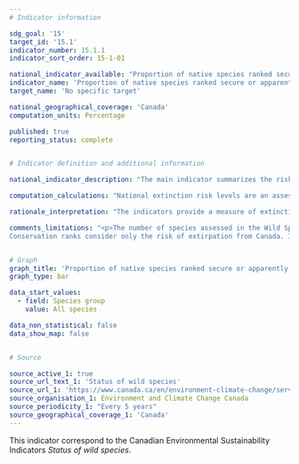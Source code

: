```yaml
---
# Indicator information

sdg_goal: '15'
target_id: '15.1'
indicator_number: 15.1.1
indicator_sort_order: 15-1-01

national_indicator_available: "Proportion of native species ranked secure or apparently secure according to the national extinction risk level"
indicator_name: 'Proportion of native species ranked secure or apparently secure according to the national extinction risk level'
target_name: 'No specific target'

national_geographical_coverage: 'Canada'
computation_units: Percentage

published: true
reporting_status: complete


# Indicator definition and additional information

national_indicator_description: "The main indicator summarizes the risk of extinction for individual species in Canada. A species is defined as a population of organisms that does not usually interbreed with other populations, even where they overlap in space and time. <em>(ECCC)</em>"

computation_calculations: "National extinction risk levels are an assessment of the likelihood that a species will disappear from Canada (become extirpated). Risk levels are based on the rarity of the species, recent trends in population size and distribution, and the threats that are present. The proportion of assessed species in each risk category is reported. Also reported is the proportion of species for which the extinction risk is known versus the total number of known species. Species that are not native to Canada are labelled as exotic and not assessed for extinction risk. <em>(ECCC)</em>"

rationale_interpretation: "The indicators provide a measure of extinction risk and an indication of the overall state of biodiversity in Canada, since the loss of a species is a loss of biodiversity. The leading cause of biodiversity loss in Canada and around the world is the loss of habitat to human development. Direct threats such as habitat loss and overharvest can be mitigated through actions such as habitat protection and harvest regulation. Wild species also face the indirect effects of human activities, including invasive species, new diseases, and climate change. Exotic species can become invasive and alter how ecosystems function. <em>(ECCC)</em>"

comments_limitations: "<p>The number of species assessed in the Wild Species report series has increased from 1 670 in 2000 to 29 848 in 2015. However, there are still many species left to assess; the vast majority of them are insects and other invertebrates.<br>
Conservation ranks consider only the risk of extirpation from Canada. In some cases, large changes in population size or distribution may not trigger a change in rank. <em>(ECCC)</em></p>"


# Graph
graph_title: 'Proportion of native species ranked secure or apparently secure, by species'
graph_type: bar

data_start_values:
  - field: Species group
    value: All species

data_non_statistical: false
data_show_map: false


# Source

source_active_1: true
source_url_text_1: 'Status of wild species'
source_url_1: 'https://www.canada.ca/en/environment-climate-change/services/environmental-indicators/status-wild-species.html'
source_organisation_1: Environment and Climate Change Canada
source_periodicity_1: "Every 5 years"
source_geographical_coverage_1: 'Canada'
---
```

This indicator correspond to the Canadian Environmental Sustainability Indicators <em>Status of wild species</em>.
